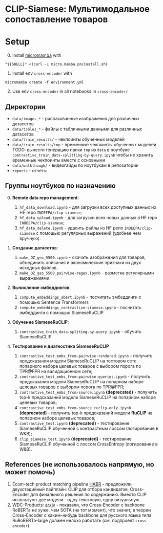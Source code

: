 # CLIP-Siamese: Мультимодальное сопоставление товаров

# Setup
0. Install [micromamba](https://mamba.readthedocs.io/en/latest/installation/micromamba-installation.html) with
```
"${SHELL}" <(curl -L micro.mamba.pm/install.sh)
```
1. Install env `cross-encoder` with
```
micromamba create -f environment.yml
```
2. Use env `cross-encoder` in all notebooks in `cross-encoder/`

## Директории
- `data/images_*` - распакованные изображения для различных датасетов
- `data/tables_*` - файлы с табличными данными для различных датасетов
- `data/train_results/` - чекпоинты обученных моделей
- `data/train_results/tmp` - временные чекпоинты обученных моделей
TODO: вынести генерацию папки `tmp` из `data` в ноутбуке `contrastive_train_data-splitting-by-query.ipynb` чтобы не хранить временные чекпоинты вместе с основными
- `data/walkthough/` - видеогайды по ноутбукам в репозитории
- `reports` - отчеты

## Группы ноутбуков по назначению

0. **Remote data repo management**:
    1) `hf_data_download.ipynb` - для загрузки всех доступных данных из HF repo `INDEEPA/clip-siamese`;
    2) `hf_data_upload.ipynb` - для загрузки всех новых данных в HF repo `INDEEPA/clip-siamese`; 
    3) `hf_data_delete.ipynb` - удалить файлы из HF репо `INDEEPA/clip-siamese` с помощью регулярных выражений (удобнее чем вручную).

1. **Создание датасетов**: 
    1) `make_OZ_geo_5500.ipynb` - скачать изображения для товаров, объединить описания и экономические признаки из двух исходных файлов.
    2) `make_OZ_geo_5500_pairwise-regex.ipynb` - разметка регулярными выражениями

2. **Вычисление эмбеддингов**:
    1) `compute_embeddings_sbert.ipynb` - посчитать эмбеддинги с помощью Sentence Transformers
    2) `compute_embeddings_contrastive-siamese.ipynb` - посчитать эмбеддинги с помощью SiameseRuCLIP

3. **Обучение SiameseRuCLIP**: 
    1) `contrastive_train_data-spliting-by-query.ipynb` - обучить SiameseRuCLIP
    
4. **Тестирование и диагностика SiameseRuCLIP**
    1) `contrastive_test_embs_from-pairwise-rendered.ipynb` - получить предсказания модели SiameseRuCLIP на тестовом сете попарного набора целевых товаров с выбором порога по TPR@FPR на валидационном сете;
    2) `contrastive_test_embs_from-pairwise-queries.ipynb` - получить предсказания модели SiameseRuCLIP на попарном наборе целевых товаров с выбором порога по TPR@FPR;
    3) `contrastive_test_embs_from-source.ipynb` **(deprecated)** - получить top-k предсказаний модели SiameseRuCLIP на попарном наборе целевых товаров;
    4) `contrastive_test_embs_from-source_ruclip-only.ipynb` **(deprecated)** - получить top-k предсказаний модели **RuCLIP** на попарном наборе целевых товаров; 
    5) `contrastive_test.ipynb` **(deprecated)** - тестирование SiameseRuCLIP обученной с контрастным лоссом (логирование в W&B);
    6) `clip_siamese_test.ipynb` **(deprecated)** - тестирование SiameseRuCLIP обученной с лоссом CrossEntropy (логирование в W&B).

## References (не использовалось напрямую, но может помочь)
1) Ecom-tech product matching pipeline [HABR](https://habr.com/ru/companies/ecom_tech/articles/852646/) - предложили двухстадийный пайплайн: CLIP для отбора кандидатов, Cross-Encoder для финального решения по содержанию. Вместо CLIP используют две модели - одну текстовую, одну визуальную.
3) WDC-Products: [arxiv](https://arxiv.org/pdf/2301.09521) - показали, что Cross-Encoder с backbone RoBERTa не хуже, чем SOTA (на тот момент), что значит, в теории Cross-Encoder с каким-нибудь backbone для русского языка типа RuRoBERTa-large должен нелохо работать (см. подпроект `cross-encoder`)